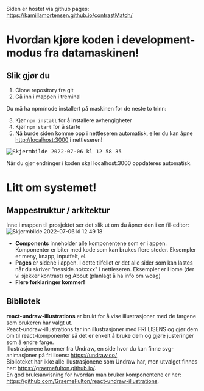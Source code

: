 Siden er hostet via github pages: https://kamillamortensen.github.io/contrastMatch/

# Hvordan kjøre koden i development-modus fra datamaskinen!
## Slik gjør du
1. Clone repository fra git
2. Gå inn i mappen i treminal

Du må ha npm/node installert på maskinen for de neste to trinn:

3. Kjør `npm install` for å installere avhengigheter
4. Kjør `npm start` for å starte
5. Nå burde siden komme opp i nettleseren automatisk, eller du kan åpne [http://localhost:3000](http://localhost:3000) i nettleseren! 

<kbd>![Skjermbilde 2022-07-06 kl  12 58 35](https://user-images.githubusercontent.com/55190927/177535411-0aac5e1f-ce19-438c-a25d-e83c2236038f.png )</kbd>

Når du gjør endringer i koden skal localhost:3000 oppdateres automatisk. 

# Litt om systemet!

## Mappestruktur / arkitektur
Inne i mappen til prosjektet ser det slik ut om du åpner den i en fil-editor: <br>
![Skjermbilde 2022-07-06 kl  12 49 18](https://user-images.githubusercontent.com/55190927/177533880-df8bbff6-0ba2-4050-a308-41f4fd9249fb.png)
<ul>
  <li><b>Components</b> inneholder alle komponentene som er i appen. Komponenter er biter med kode som kan brukes flere steder. Eksempler er meny, knapp, inputfelt, el.</li>
<li><b>Pages</b> er sidene i appen. I dette tilfellet er det alle sider som kan lastes når du skriver "nesside.no/xxxx" i nettleseren. Eksempler er Home (der vi sjekker kontrast) og About (planlagt å ha info om wcag)</li>
<li><b>Flere forklaringer kommer!</b></li>

</ul>




## Bibliotek 

<b>react-undraw-illustrations</b> er brukt for å vise illustrasjoner med de fargene som brukeren har valgt ut. <br>
React-undraw-illustrations tar inn illustrasjoner med FRI LISENS og gjør dem om til react-komponenter så det er enkelt å bruke dem og gjøre justeringer som å endre farge. <br>
Illustrasjonene kommer fra Undraw, en side hvor du kan finne svg-animasjoner på fri lisens: https://undraw.co/ <br>
Biblioteket har ikke alle illustrasjonene som Undraw har, men utvalget finnes her: https://graemefulton.github.io/. <br> 
En god bruksanvisning for hvordan man bruker komponentene er her:  https://github.com/GraemeFulton/react-undraw-illustrations.

